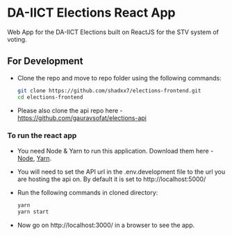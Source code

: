 # DA-IICT Elections React App

Web App for the DA-IICT Elections built on ReactJS for the STV system of voting.

## For Development

- Clone the repo and move to repo folder using the following commands:

  ```bash
  git clone https://github.com/shadxx7/elections-frontend.git
  cd elections-frontend
  ```

- Please also clone the api repo here - https://github.com/gauravsofat/elections-api

### To run the react app

- You need Node & Yarn to run this application. Download them here - [Node](https://nodejs.org/), [Yarn](https://yarnpkg.com).

- You will need to set the API url in the .env.development file to the url you are hosting the api on. By default it is set to http://localhost:5000/

- Run the following commands in cloned directory:

  ```bash
  yarn
  yarn start
  ```

- Now go on http://localhost:3000/ in a browser to see the app.
